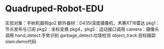 # Quadruped-Robot-EDU
实验对象：宇树机器狗go2
额外器材：D435i深度摄像机，禾赛XT16雷达
pkg1：节点发布与订阅
pkg2：坐标变换
pkg4，pkg5：运动接口调用
camera：摄像头调用
hand_detect:手势识别
garbage_detect:垃圾检测
object_track:目标跟踪
slam:demo代码